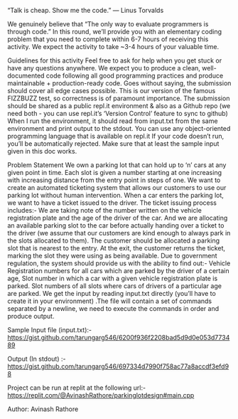 “Talk is cheap. Show me the code.” — Linus Torvalds

We genuinely believe that “The only way to evaluate programmers is through code.”
In this round, we’ll provide you with an elementary coding problem that you need to complete within 6-7 hours of receiving this activity. We expect the activity to take ~3-4 hours of your valuable time.


Guidelines for this activity
Feel free to ask for help when you get stuck or have any questions anywhere.
We expect you to produce a clean, well-documented code following all good programming practices and produce maintainable + production-ready code.
Goes without saying, the submission should cover all edge cases possible.
This is our version of the famous FIZZBUZZ test, so correctness is of paramount importance.
The submission should be shared as a public repl.it environment & also as a Github repo (we need both - you can use repl.it’s ‘Version Control’ feature to sync to github)
When I run the environment, it should read from input.txt from the same environment and print output to the stdout.
You can use any object-oriented programming language that is available on repl.it 
If your code doesn’t run, you’ll be automatically rejected.
Make sure that at least the sample input given in this doc works.


Problem Statement
We own a parking lot that can hold up to ‘n’ cars at any given point in time. Each slot is given a number starting at one increasing with increasing distance from the entry point in steps of one. We want to create an automated ticketing system that allows our customers to use our parking lot without human intervention.
When a car enters the parking lot, we want to have a ticket issued to the driver. The ticket issuing process includes:- 
We are taking note of the number written on the vehicle registration plate and the age of the driver of the car.
And we are allocating an available parking slot to the car before actually handing over a ticket to the driver (we assume that our customers are kind enough to always park in the slots allocated to them).
The customer should be allocated a parking slot that is nearest to the entry. At the exit, the customer returns the ticket, marking the slot they were using as being available.
Due to government regulation, the system should provide us with the ability to find out:-
Vehicle Registration numbers for all cars which are parked by the driver of a certain age,
Slot number in which a car with a given vehicle registration plate is parked. 
Slot numbers of all slots where cars of drivers of a particular age are parked.
We get the input by reading input.txt directly (you’ll have to create it in your environment) .The file will contain a set of commands separated by a newline, we need to execute the commands in order and produce output.
 
Sample Input file (input.txt):-  https://gist.github.com/tarungarg546/6200f936f2208bad5d9d0e053d773489
 
 
 Output (In stdout) :- https://gist.github.com/tarungarg546/697334d7990f758ac77a8accdf3efd98
 
 Project can be run at replit at the following url:-
 https://replit.com/@AvinashRathore/parkinglotdesign#main.cpp
 
 Author:
 Avinash Rathore
